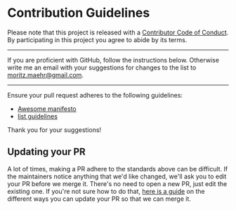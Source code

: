 # Contribution Guidelines

Please note that this project is released with a
[Contributor Code of Conduct](CODE_OF_CONDUCT.md). By participating in this
project you agree to abide by its terms.

---

If you are proficient with GitHub, follow the instructions below. Otherwise write me an email with your suggestions for changes to the list to moritz.maehr@gmail.com.

---

Ensure your pull request adheres to the following guidelines:

- [Awesome manifesto](https://github.com/sindresorhus/awesome/blob/master/awesome.md)
- [list guidelines](https://github.com/sindresorhus/awesome/blob/master/pull_request_template.md)

Thank you for your suggestions!


## Updating your PR

A lot of times, making a PR adhere to the standards above can be difficult.
If the maintainers notice anything that we'd like changed, we'll ask you to
edit your PR before we merge it. There's no need to open a new PR, just edit
the existing one. If you're not sure how to do that,
[here is a guide](https://github.com/RichardLitt/knowledge/blob/master/github/amending-a-commit-guide.md)
on the different ways you can update your PR so that we can merge it.
